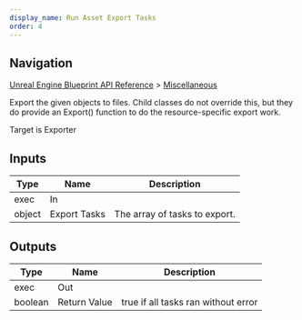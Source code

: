 ```yaml
---
display_name: Run Asset Export Tasks
order: 4
---
```

## Navigation

[Unreal Engine Blueprint API Reference](https://dev.epicgames.com/documentation/en-us/unreal-engine/BlueprintAPI) > [Miscellaneous](https://dev.epicgames.com/documentation/en-us/unreal-engine/BlueprintAPI/Miscellaneous)

Export the given objects to files. Child classes do not override this, but they do provide an Export() function
to do the resource-specific export work.

Target is Exporter

## Inputs

| Type | Name | Description |
| --- | --- | --- |
| exec | In |  |
| object | Export Tasks | The array of tasks to export. |

## Outputs

| Type | Name | Description |
| --- | --- | --- |
| exec | Out |  |
| boolean | Return Value | true if all tasks ran without error |
